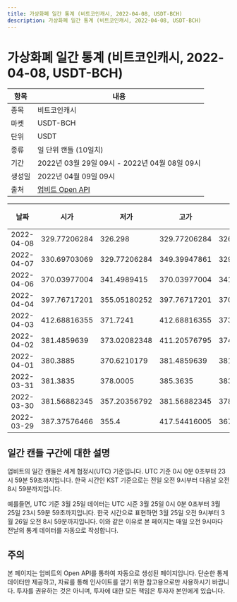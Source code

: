 ```yaml
---
title: 가상화폐 일간 통계 (비트코인캐시, 2022-04-08, USDT-BCH)
description: 가상화폐 일간 통계 (비트코인캐시, 2022-04-08, USDT-BCH)
---
```



가상화폐 일간 통계 (비트코인캐시, 2022-04-08, USDT-BCH)
===

|항목|내용|
|--|--|
|종목|비트코인캐시|
|마켓|USDT-BCH|
|단위|USDT|
|종류|일 단위 캔들 (10일치)|
|기간|2022년 03월 29일 09시 - 2022년 04월 08일 09시|
|생성일|2022년 04월 09일 09시|
|출처|[업비트 Open API](https://docs.upbit.com)|


|날짜|시가|저가|고가|종가|비고|
|--|--|--|--|--|--|
|2022-04-08|329.77206284|326.298|329.77206284|326.298|    |
|2022-04-07|330.69703069|329.77206284|349.39947861|329.77206284|    |
|2022-04-06|370.03977004|341.4989415|370.03977004|341.4989415|    |
|2022-04-04|397.76717201|355.05180252|397.76717201|370.03977004|    |
|2022-04-03|412.68816355|371.7241|412.68816355|373.2245|    |
|2022-04-02|381.4859639|373.02082348|411.20576795|374.81649999|    |
|2022-04-01|380.3885|370.6210179|381.4859639|381.4859639|    |
|2022-03-31|381.3835|378.0005|385.3635|383.8143|    |
|2022-03-30|381.56882345|357.20356792|381.56882345|378.0005|    |
|2022-03-29|387.37576466|355.4|417.54416005|367.553|    |


일간 캔들 구간에 대한 설명
---


업비트의 일간 캔들은 세계 협정시(UTC) 기준입니다. 
UTC 기준 0시 0분 0초부터 23시 59분 59초까지입니다. 
한국 시간인 KST 기준으로는 전일 오전 9시부터 다음날 오전 8시 59분까지입니다. 


예를들면, UTC 기준 3월 25일 데이터는 UTC 시준 3월 25일 0시 0분 0초부터 3월 25일 23시 59분 59초까지입니다. 
한국 시간으로 표현하면 3월 25일 오전 9시부터 3월 26일 오전 8시 59분까지입니다. 
이와 같은 이유로 본 페이지는 매일 오전 9시마다 전날의 통계 데이터를 자동으로 작성합니다. 


주의
---


본 페이지는 업비트의 Open API를 통하여 자동으로 생성된 페이지입니다. 
단순한 통계 데이터만 제공하고, 자료를 통해 인사이트를 얻기 위한 참고용으로만 사용하시기 바랍니다. 
투자를 권유하는 것은 아니며, 투자에 대한 모든 책임은 투자자 본인에게 있습니다. 
